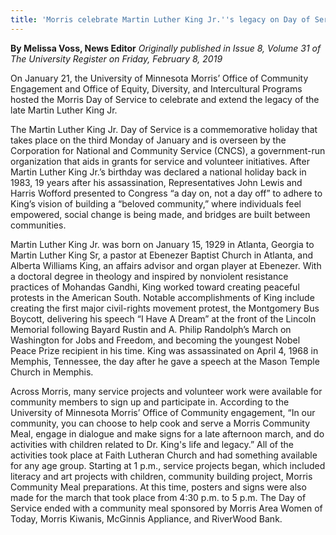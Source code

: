 ```yaml
---
title: 'Morris celebrate Martin Luther King Jr.''s legacy on Day of Service'
---
```


**By Melissa Voss, News Editor** _Originally published in Issue 8, Volume 31 of The University Register on Friday, February 8, 2019_

On January 21, the University of Minnesota Morris’ Office of Community Engagement and Office of Equity, Diversity, and Intercultural Programs hosted the Morris Day of Service to celebrate and extend the legacy of the late Martin Luther King Jr.

The Martin Luther King Jr. Day of Service is a commemorative holiday that takes place on the third Monday of January and is overseen by the Corporation for National and Community Service (CNCS), a government-run organization that aids in grants for service and volunteer initiatives. After Martin Luther King Jr.’s birthday was declared a national holiday back in 1983, 19 years after his assassination, Representatives John Lewis and Harris Wofford presented to Congress “a day on, not a day off” to adhere to King’s vision of building a “beloved community,” where individuals feel empowered, social change is being made, and bridges are built between communities.  

Martin Luther King Jr. was born on January 15, 1929 in Atlanta, Georgia to Martin Luther King Sr, a pastor at Ebenezer Baptist Church in Atlanta, and Alberta Williams King, an affairs advisor and organ player at Ebenezer. With a doctoral degree in theology and inspired by nonviolent resistance practices of Mohandas Gandhi, King worked toward creating peaceful protests in the American South.  Notable accomplishments of King include creating the first major civil-rights movement protest, the Montgomery Bus Boycott, delivering his speech “I Have A Dream” at the front of the Lincoln Memorial following Bayard Rustin and A. Philip Randolph’s March on Washington for Jobs and Freedom, and becoming the youngest Nobel Peace Prize recipient in his time.  King was assassinated on April 4, 1968 in Memphis, Tennessee, the day after he gave a speech at the Mason Temple Church in Memphis.

Across Morris, many service projects and volunteer work were available for community members to sign up and participate in.  According to the University of Minnesota Morris’ Office of Community engagement, “In our community, you can choose to help cook and serve a Morris Community Meal, engage in dialogue and make signs for a late afternoon march, and do activities with children related to Dr. King's life and legacy.”  All of the activities took place at Faith Lutheran Church and had something available for any age group.  Starting at 1 p.m., service projects began, which included literacy and art projects with children, community building project, Morris Community Meal preparations.  At this time, posters and signs were also made for the march that took place from 4:30 p.m. to 5 p.m.  The Day of Service ended with a community meal sponsored by Morris Area Women of Today, Morris Kiwanis, McGinnis Appliance, and RiverWood Bank.
